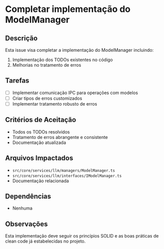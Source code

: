 # Completar implementação do ModelManager

## Descrição
Esta issue visa completar a implementação do ModelManager incluindo:
1. Implementação dos TODOs existentes no código
2. Melhorias no tratamento de erros

## Tarefas
- [ ] Implementar comunicação IPC para operações com modelos
- [ ] Criar tipos de erros customizados
- [ ] Implementar tratamento robusto de erros

## Critérios de Aceitação
- Todos os TODOs resolvidos
- Tratamento de erros abrangente e consistente
- Documentação atualizada

## Arquivos Impactados
- `src/core/services/llm/managers/ModelManager.ts`
- `src/core/services/llm/interfaces/IModelManager.ts`
- Documentação relacionada

## Dependências
- Nenhuma

## Observações
Esta implementação deve seguir os princípios SOLID e as boas práticas de clean code já estabelecidas no projeto.